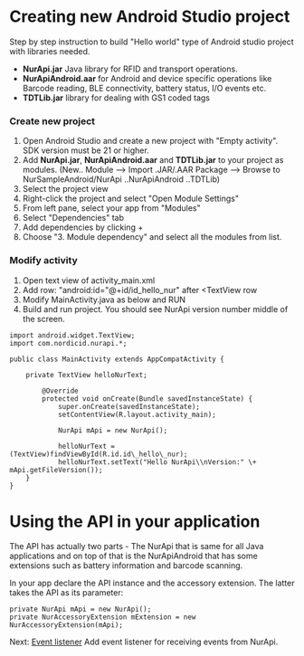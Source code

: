 # Creating new Android Studio project
Step by step instruction to build "Hello world" type of Android studio project with libraries needed.
* **NurApi.jar** Java library for RFID and transport operations.
* **NurApiAndroid.aar** for Android and device specific operations like Barcode reading, BLE connectivity, battery status, I/O events etc.
* **TDTLib.jar** library for dealing with GS1 coded tags
### Create new project
1. Open Android Studio and create a new project with "Empty activity". SDK version must be 21 or higher.
2. Add **NurApi.jar**, **NurApiAndroid.aar** and **TDTLib.jar** to your project as modules. (New.. Module --> Import .JAR/.AAR Package --> Browse to NurSampleAndroid/NurApi ..NurApiAndroid ..TDTLib)
3. Select the project view
4. Right-click the project and select "Open Module Settings"
5. From left pane, select your app from "Modules"
6. Select "Dependencies" tab
7. Add dependencies by clicking + 
8. Choose "3. Module dependency" and select all the modules from list.
### Modify activity
1. Open text view of activity_main.xml
2. Add row: "android:id="@+id/id_hello_nur" after <TextView row
3. Modify MainActivity.java  as below and RUN
4. Build and run project. You should see NurApi version number middle of the screen.
````
import android.widget.TextView;
import com.nordicid.nurapi.*;	   

public class MainActivity extends AppCompatActivity { 

	private TextView helloNurText;       
	   
       	@Override
       	protected void onCreate(Bundle savedInstanceState) {  
       		super.onCreate(savedInstanceState);
        	setContentView(R.layout.activity_main); 
	
        	NurApi mApi = new NurApi();  
  
        	helloNurText = (TextView)findViewById(R.id.id\_hello\_nur);  
        	helloNurText.setText("Hello NurApi\\nVersion:" \+ mApi.getFileVersion());  
	} 
} 
````

# Using the API in your application 

The API has actually two parts - The NurApi that is same for all Java applications and on top of that is the NurApiAndroid that has some extensions such as battery information and barcode scanning.

In your app declare the API instance and the accessory extension. The latter takes the API as its parameter:
````
private NurApi mApi = new NurApi();
private NurAccessoryExtension mExtension = new NurAccessoryExtension(mApi);
````
Next: [Event listener](2_EventListener.md) Add event listener for receiving events from NurApi.
